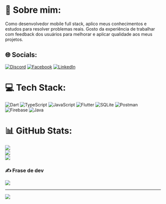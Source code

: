 # 💫 Sobre mim:
Como desenvolvedor mobile full stack, aplico meus conhecimentos e estudos para resolver problemas reais. Gosto da experiência de trabalhar com feedback dos usuários para melhorar e aplicar qualidade aos meus projetos.


## 🌐 Socials:
[![Discord](https://img.shields.io/badge/Discord-%237289DA.svg?logo=discord&logoColor=white)](https://discord.gg/https://discord.gg/FQTQCqNT) [![Facebook](https://img.shields.io/badge/Facebook-%231877F2.svg?logo=Facebook&logoColor=white)](https://facebook.com/https://www.facebook.com/xanddy.santos.52/) [![LinkedIn](https://img.shields.io/badge/LinkedIn-%230077B5.svg?logo=linkedin&logoColor=white)](https://linkedin.com/in/https://www.linkedin.com/in/alexandre-sobral-santos-a42a05203/) 

# 💻 Tech Stack:
![Dart](https://img.shields.io/badge/dart-%230175C2.svg?style=for-the-badge&logo=dart&logoColor=white) ![TypeScript](https://img.shields.io/badge/typescript-%23007ACC.svg?style=for-the-badge&logo=typescript&logoColor=white) ![JavaScript](https://img.shields.io/badge/javascript-%23323330.svg?style=for-the-badge&logo=javascript&logoColor=%23F7DF1E) ![Flutter](https://img.shields.io/badge/Flutter-%2302569B.svg?style=for-the-badge&logo=Flutter&logoColor=white) ![SQLite](https://img.shields.io/badge/sqlite-%2307405e.svg?style=for-the-badge&logo=sqlite&logoColor=white) ![Postman](https://img.shields.io/badge/Postman-FF6C37?style=for-the-badge&logo=postman&logoColor=white) ![Firebase](https://img.shields.io/badge/firebase-%23039BE5.svg?style=for-the-badge&logo=firebase) ![Java](https://img.shields.io/badge/java-%23ED8B00.svg?style=for-the-badge&logo=java&logoColor=white)
# 📊 GitHub Stats:
![](https://github-readme-stats.vercel.app/api?username=alexandress94&theme=radical&hide_border=false&include_all_commits=true&count_private=true)<br/>
![](https://github-readme-streak-stats.herokuapp.com/?user=alexandress94&theme=radical&hide_border=false)<br/>
![](https://github-readme-stats.vercel.app/api/top-langs/?username=alexandress94&theme=radical&hide_border=false&include_all_commits=true&count_private=true&layout=compact)

### ✍️ Frase de dev
![](https://quotes-github-readme.vercel.app/api?type=horizontal&theme=radical)

---
[![](https://visitcount.itsvg.in/api?id=alexandress94&icon=3&color=6)](https://visitcount.itsvg.in)

<!-- Proudly created with GPRM ( https://gprm.itsvg.in ) -->
